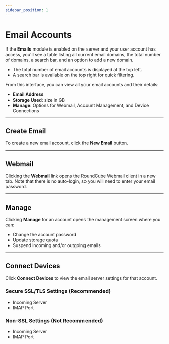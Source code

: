 ```yaml
---
sidebar_position: 1
---
```


# Email Accounts

If the **Emails** module is enabled on the server and your user account has access, you'll see a table listing all current email domains, the total number of domains, a search bar, and an option to add a new domain.

- The total number of email accounts is displayed at the top left.  
- A search bar is available on the top right for quick filtering.

From this interface, you can view all your email accounts and their details:

* **Email Address**  
* **Storage Used**: size in GB  
* **Manage**: Options for Webmail, Account Management, and Device Connections

---

## Create Email

To create a new email account, click the **New Email** button.

---

## Webmail

Clicking the **Webmail** link opens the RoundCube Webmail client in a new tab. Note that there is no auto-login, so you will need to enter your email password.

---

## Manage

Clicking **Manage** for an account opens the management screen where you can:

- Change the account password  
- Update storage quota  
- Suspend incoming and/or outgoing emails

---

## Connect Devices

Click **Connect Devices** to view the email server settings for that account.

### Secure SSL/TLS Settings (Recommended)
- Incoming Server  
- IMAP Port

### Non-SSL Settings (Not Recommended)
- Incoming Server  
- IMAP Port
